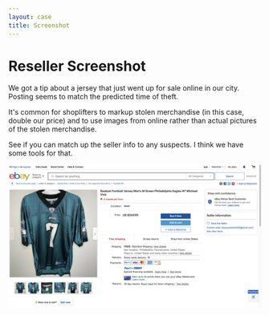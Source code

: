 ```yaml
---
layout: case
title: Screenshot
---
```

# Reseller Screenshot

We got a tip about a jersey that just went up for sale online in our city. Posting seems to match the predicted time of theft.

It's common for shoplifters to markup stolen merchandise (in this case, double our price) and to use images from online rather than actual pictures of the stolen merchandise.

See if you can match up the seller info to any suspects. I think we have some tools for that.

![Screenshot of reseller page, showing the email address topquarterback95@gmail.com.](../assets/img/reseller_screenshot.png)
